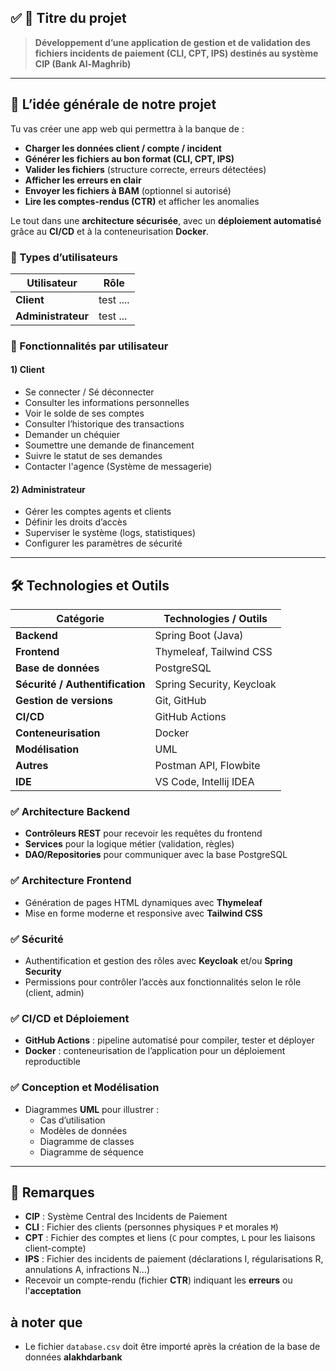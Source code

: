 ## ✅ 🎯 Titre du projet

> **Développement d’une application de gestion et de validation des fichiers incidents de paiement (CLI, CPT, IPS) destinés au système CIP (Bank Al-Maghrib)**

---

## 🧱 L’idée générale de notre projet

Tu vas créer une app web qui permettra à la banque de :

- **Charger les données client / compte / incident**
- **Générer les fichiers au bon format (CLI, CPT, IPS)**
- **Valider les fichiers** (structure correcte, erreurs détectées)
- **Afficher les erreurs en clair**
- **Envoyer les fichiers à BAM** (optionnel si autorisé)
- **Lire les comptes-rendus (CTR)** et afficher les anomalies

Le tout dans une **architecture sécurisée**, avec un **déploiement automatisé** grâce au **CI/CD** et à la conteneurisation **Docker**.

### 👥 Types d’utilisateurs

| Utilisateur | Rôle |
|----------------|-------------------------------------------|
| **Client** | test .... |
| **Administrateur** | test ... |

### 📌 Fonctionnalités par utilisateur

#### 1) Client

- Se connecter / Sé déconnecter
- Consulter les informations personnelles
- Voir le solde de ses comptes
- Consulter l’historique des transactions
- Demander un chéquier
- Soumettre une demande de financement
- Suivre le statut de ses demandes
- Contacter l'agence (Système de messagerie)

#### 2) Administrateur

- Gérer les comptes agents et clients
- Définir les droits d’accès
- Superviser le système (logs, statistiques)
- Configurer les paramètres de sécurité

---

## **🛠️ Technologies et Outils**

| Catégorie                       | Technologies / Outils     |
|---------------------------------|---------------------------|
| **Backend**                     | Spring Boot (Java)        |
| **Frontend**                    | Thymeleaf, Tailwind CSS   |
| **Base de données**             | PostgreSQL                |
| **Sécurité / Authentification** | Spring Security, Keycloak |
| **Gestion de versions**         | Git, GitHub               |
| **CI/CD**                       | GitHub Actions            |
| **Conteneurisation**            | Docker                    |
| **Modélisation**                | UML                       |
| **Autres**                      | Postman API, Flowbite     |
| **IDE**                         | VS Code, Intellij IDEA    |

### ✅ Architecture Backend

- **Contrôleurs REST** pour recevoir les requêtes du frontend
- **Services** pour la logique métier (validation, règles)
- **DAO/Repositories** pour communiquer avec la base PostgreSQL

### ✅ Architecture Frontend

- Génération de pages HTML dynamiques avec **Thymeleaf**
- Mise en forme moderne et responsive avec **Tailwind CSS**

### ✅ Sécurité

- Authentification et gestion des rôles avec **Keycloak** et/ou **Spring Security**
- Permissions pour contrôler l’accès aux fonctionnalités selon le rôle (client, admin)


### ✅ CI/CD et Déploiement

- **GitHub Actions** : pipeline automatisé pour compiler, tester et déployer
- **Docker** : conteneurisation de l’application pour un déploiement reproductible

### ✅ Conception et Modélisation

- Diagrammes **UML** pour illustrer :
  - Cas d’utilisation
  - Modèles de données
  - Diagramme de classes
  - Diagramme de séquence

--- 
## 📌 Remarques

- **CIP** : Système Central des Incidents de Paiement
- **CLI** : Fichier des clients (personnes physiques `P` et morales `M`)
- **CPT** : Fichier des comptes et liens (`C` pour comptes, `L` pour les liaisons client-compte)
- **IPS** : Fichier des incidents de paiement (déclarations I, régularisations R, annulations A, infractions N…)
- Recevoir un compte-rendu (fichier **CTR**) indiquant les **erreurs** ou l'**acceptation**

## à noter que 
- Le fichier `database.csv` doit être importé après la création de la base de données **alakhdarbank**
